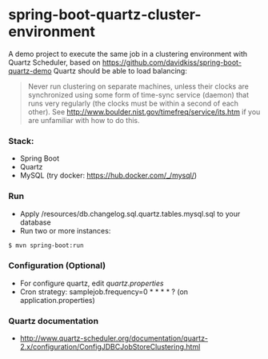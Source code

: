 # spring-boot-quartz-cluster-environment
A demo project to execute the same job in a clustering environment with Quartz Scheduler, based on https://github.com/davidkiss/spring-boot-quartz-demo
Quartz should be able to load balancing:
> Never run clustering on separate machines, unless their clocks are synchronized using some form of time-sync service (daemon) that runs very regularly (the clocks must be within a second of each other). See http://www.boulder.nist.gov/timefreq/service/its.htm if you are unfamiliar with how to do this.

### Stack:
- Spring Boot
- Quartz
- MySQL (try docker: https://hub.docker.com/_/mysql/)

### Run
- Apply /resources/db.changelog.sql.quartz.tables.mysql.sql to your database
- Run two or more instances:
```sh
$ mvn spring-boot:run
```

### Configuration (Optional)
- For configure quartz, edit *quartz.properties*
- Cron strategy: samplejob.frequency=0 * * * * ? (on application.properties)

### Quartz documentation
- http://www.quartz-scheduler.org/documentation/quartz-2.x/configuration/ConfigJDBCJobStoreClustering.html